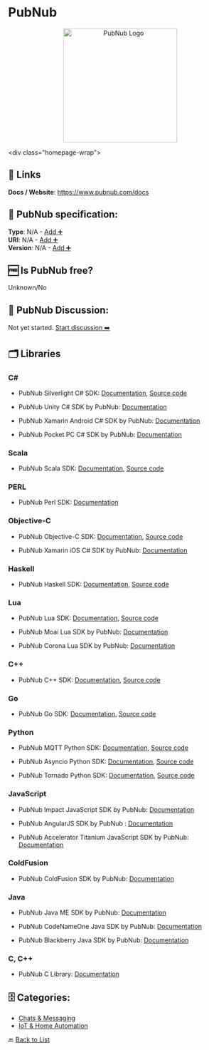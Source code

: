 # PubNub
<p align="center">
    <img width="256" src="https://raw.githubusercontent.com/apis-list/apis-list/main/apis/pubnub/logo_256x256.png" alt="PubNub Logo"/>
</p>
&lt;div class&#x3D;&quot;homepage-wrap&quot;&gt;

##  🔗 Links
**Docs / Website**: https://www.pubnub.com/docs

## 🧬 PubNub specification:
**Type**: N/A - [Add ➕](https://github.com/apis-list/apis-list/edit/main/apis-list.yaml)  
**URI**: N/A - [Add ➕](https://github.com/apis-list/apis-list/edit/main/apis-list.yaml)  
**Version**: N/A - [Add ➕](https://github.com/apis-list/apis-list/edit/main/apis-list.yaml)

## 🆓 Is PubNub free?
 Unknown/No 

## 💬 PubNub Discussion:
Not yet started. [Start discussion ➡️](https://github.com/apis-list/apis-list/discussions/new)

## 🗂️ Libraries
### C#
- PubNub Silverlight C# SDK: [Documentation](https://www.pubnub.com/docs/silverlight-c-sharp/pubnub-c-sharp-sdk), [Source code](https://github.com/pubnub/c-sharp/tree/master_3x/csharp.net)

- PubNub Unity C# SDK by PubNub: [Documentation](https://www.pubnub.com/docs/unity3d-c-sharp/pubnub-c-sharp-sdk)

- PubNub Xamarin Android C# SDK by PubNub: [Documentation](https://www.pubnub.com/docs/c-sharp-net-c-sharp/pubnub-c-sharp-sdk)

- PubNub Pocket PC C# SDK by PubNub: [Documentation](https://www.pubnub.com/docs/pocket-pc-c-sharp/pubnub-c-sharp-sdk)

### Scala
- PubNub Scala SDK: [Documentation](https://www.pubnub.com/docs/scala-java/pubnub-java-sdk), [Source code](https://github.com/pubnub/java/tree/master_3x/scala)

### PERL
- PubNub Perl SDK: [Documentation](https://github.com/pubnub/pubnub-api/tree/master/perl5)

### Objective-C
- PubNub Objective-C SDK: [Documentation](https://www.pubnub.com/docs/ios-objective-c/pubnub-objective-c-sdk), [Source code](https://github.com/pubnub/objective-c)

- PubNub Xamarin iOS C# SDK by PubNub: [Documentation](https://github.com/pubnub/c-sharp)

### Haskell
- PubNub Haskell SDK: [Documentation](https://github.com/pubnub/haskell/blob/master/README.md), [Source code](https://github.com/pubnub/haskell)

### Lua
- PubNub Lua SDK: [Documentation](https://www.pubnub.com/docs/lua/pubnub-lua-sdk), [Source code](https://github.com/pubnub/lua/tree/master/pure)

- PubNub Moai Lua SDK by PubNub: [Documentation](https://github.com/pubnub/lua/tree/master/moai)

- PubNub Corona Lua SDK by PubNub: [Documentation](https://github.com/pubnub/lua)

### C++
- PubNub C++ SDK: [Documentation](https://www.pubnub.com/docs/windows-cpp/pubnub-cpp-sdk), [Source code](https://github.com/pubnub/c-core)

### Go
- PubNub Go SDK: [Documentation](https://www.pubnub.com/docs/go/pubnub-go-sdk), [Source code](https://github.com/pubnub/go)

### Python
- PubNub MQTT Python SDK: [Documentation](https://www.pubnub.com/blog/new-improved-pubnub-mqtt-support-and-iot-capabilities), [Source code](https://www.pubnub.com/docs/mqtt-pubnub-bridge/getting-started#introduction)

- PubNub Asyncio Python SDK: [Documentation](https://www.pubnub.com/docs/python-aiohttp/pubnub-python-sdk), [Source code](https://github.com/pubnub/python)

- PubNub Tornado Python SDK: [Documentation](https://www.pubnub.com/docs/python-tornado/pubnub-python-sdk), [Source code](https://github.com/pubnub/python)

### JavaScript
- PubNub Impact JavaScript SDK by PubNub: [Documentation](https://www.pubnub.com/docs/impactjs-javascript/pubnub-javascript-sdk)

- PubNub AngularJS SDK by PubNub : [Documentation](https://www.pubnub.com/docs/angularjs-javascript/pubnub-javascript-sdk)

- PubNub Accelerator Titanium JavaScript SDK by PubNub: [Documentation](https://www.pubnub.com/docs/titanium-javascript/pubnub-javascript-sdk-v3)

### ColdFusion
- PubNub ColdFusion SDK by PubNub: [Documentation](https://github.com/pubnub/pubnub-api/tree/master/coldfusion)

### Java
- PubNub Java ME SDK by PubNub: [Documentation](https://www.pubnub.com/docs/j2me-java/pubnub-java-sdk)

- PubNub CodeNameOne Java SDK by PubNub: [Documentation](https://www.pubnub.com/docs/codename-one-java/pubnub-java-sdk)

- PubNub Blackberry Java SDK by PubNub: [Documentation](https://www.pubnub.com/docs/blackberry-java/pubnub-java-sdk)

### C, C++
- PubNub C Library: [Documentation](https://github.com/pubnub/c)


## 🗄️ Categories:
- [Chats & Messaging](https://github.com/apis-list/apis-list#chats--messaging-)
- [IoT & Home Automation](https://github.com/apis-list/apis-list#iot--home-automation-)

🔙  [Back to List](https://github.com/apis-list/apis-list)
